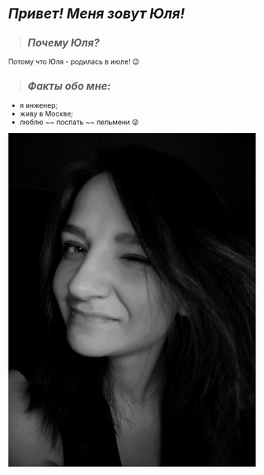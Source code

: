 # ***Привет! Меня зовут Юля!***

>## _Почему Юля?_
Потому что Юля - родилась в июле! 😉

> ## _Факты обо мне:_
* я инженер;
* живу в Москве;
* люблю ~~ поспать ~~ пельмени 😜

![](photocard.jpg)